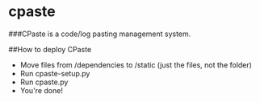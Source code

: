 cpaste
======

###CPaste is a code/log pasting management system.

##How to deploy CPaste

- Move files from /dependencies to /static (just the files, not the folder)
- Run cpaste-setup.py
- Run cpaste.py
- You're done!
